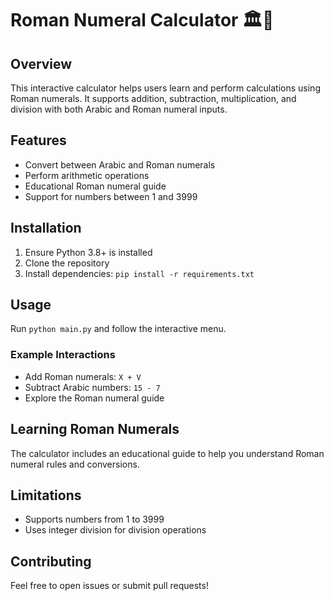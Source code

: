 # Roman Numeral Calculator 🏛️🧮

## Overview
This interactive calculator helps users learn and perform calculations using Roman numerals. It supports addition, subtraction, multiplication, and division with both Arabic and Roman numeral inputs.

## Features
- Convert between Arabic and Roman numerals
- Perform arithmetic operations
- Educational Roman numeral guide
- Support for numbers between 1 and 3999

## Installation
1. Ensure Python 3.8+ is installed
2. Clone the repository
3. Install dependencies: `pip install -r requirements.txt`

## Usage
Run `python main.py` and follow the interactive menu.

### Example Interactions
- Add Roman numerals: `X + V`
- Subtract Arabic numbers: `15 - 7`
- Explore the Roman numeral guide

## Learning Roman Numerals
The calculator includes an educational guide to help you understand Roman numeral rules and conversions.

## Limitations
- Supports numbers from 1 to 3999
- Uses integer division for division operations

## Contributing
Feel free to open issues or submit pull requests!
